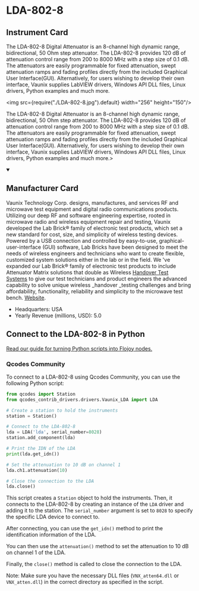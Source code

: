 
# LDA-802-8

## Instrument Card

<div className="flex">

<div>

The LDA-802-8 Digital Attenuator is an 8-channel high dynamic range, bidirectional, 50 Ohm step attenuator. The LDA-802-8 provides 120 dB of attenuation control range from 200 to 8000 MHz with a step size of 0.1 dB. The attenuators are easily programmable for fixed attenuation, swept attenuation ramps and fading profiles directly from the included Graphical User Interface(GUI). Alternatively, for users wishing to develop their own interface, Vaunix supplies LabVIEW drivers, Windows API DLL files, Linux drivers, Python examples and much more.

</div>

<img src={require("./LDA-802-8.jpg").default} width="256" height="150"/>

</div>

The LDA-802-8 Digital Attenuator is an 8-channel high dynamic range, bidirectional, 50 Ohm step attenuator. The LDA-802-8 provides 120 dB of attenuation control range from 200 to 8000 MHz with a step size of 0.1 dB. The attenuators are easily programmable for fixed attenuation, swept attenuation ramps and fading profiles directly from the included Graphical User Interface(GUI). Alternatively, for users wishing to develop their own interface, Vaunix supplies LabVIEW drivers, Windows API DLL files, Linux drivers, Python examples and much more.>

<details open>
<summary><h2>Manufacturer Card</h2></summary>

Vaunix Technology Corp. designs, manufactures, and services RF and microwave test equipment and digital radio communications products. Utilizing our deep RF and software engineering expertise, rooted in microwave radio and wireless equipment repair and testing, Vaunix developed the Lab Brick® family of electronic test products, which set a new standard for cost, size, and simplicity of wireless testing devices. Powered by a USB connection and controlled by easy-to-use, graphical-user-interface (GUI) software, Lab Bricks have been designed to meet the needs of wireless engineers and technicians who want to create flexible, customized system solutions either in the lab or in the field. We 've expanded our Lab Brick® family of electronic test products to include Attenuator Matrix solutions that double as Wireless [Handover Test Systems](https://vaunix.com/handover-test-systems/) to give our test technicians and product engineers the advanced capability to solve unique wireless _handover _testing challenges and bring affordability, functionality, reliability and simplicity to the microwave test bench. <a href="https://vaunix.com/">Website</a>.

<ul>
  <li>Headquarters: USA</li>
  <li>Yearly Revenue (millions, USD): 5.0</li>
</ul>
</details>

## Connect to the LDA-802-8 in Python

[Read our guide for turning Python scripts into Flojoy nodes.](https://docs.flojoy.ai/custom-nodes/creating-custom-node/)


### Qcodes Community

To connect to a LDA-802-8 using Qcodes Community, you can use the following Python script:

```python
from qcodes import Station
from qcodes_contrib_drivers.drivers.Vaunix_LDA import LDA

# Create a station to hold the instruments
station = Station()

# Connect to the LDA-802-8
lda = LDA('lda', serial_number=8028)
station.add_component(lda)

# Print the IDN of the LDA
print(lda.get_idn())

# Set the attenuation to 10 dB on channel 1
lda.ch1.attenuation(10)

# Close the connection to the LDA
lda.close()
```

This script creates a `Station` object to hold the instruments. Then, it connects to the LDA-802-8 by creating an instance of the `LDA` driver and adding it to the station. The `serial_number` argument is set to `8028` to specify the specific LDA device to connect to.

After connecting, you can use the `get_idn()` method to print the identification information of the LDA.

You can then use the `attenuation()` method to set the attenuation to 10 dB on channel 1 of the LDA.

Finally, the `close()` method is called to close the connection to the LDA.

Note: Make sure you have the necessary DLL files (`VNX_atten64.dll` or `VNX_atten.dll`) in the correct directory as specified in the script.

